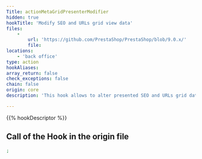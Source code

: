```yaml
---
Title: actionMetaGridPresenterModifier
hidden: true
hookTitle: 'Modify SEO and URLs grid view data'
files:
    -
        url: 'https://github.com/PrestaShop/PrestaShop/blob/9.0.x/'
        file: 
locations:
    - 'back office'
type: action
hookAliases: 
array_return: false
check_exceptions: false
chain: false
origin: core
description: 'This hook allows to alter presented SEO and URLs grid data'

---
```


{{% hookDescriptor %}}

## Call of the Hook in the origin file

```php
;
```
